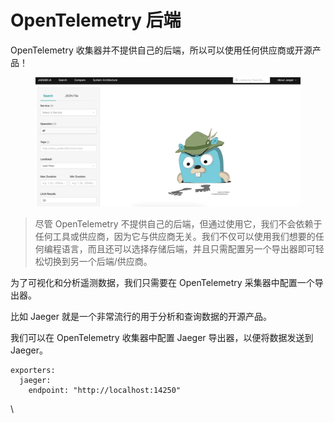 # OpenTelemetry 后端

OpenTelemetry 收集器并不提供自己的后端，所以可以使用任何供应商或开源产品！



<figure><img src="../../../../../.gitbook/assets/750e7a271b80620eb495180a71457ebc48f281.png" alt=""><figcaption></figcaption></figure>

> 尽管 OpenTelemetry 不提供自己的后端，但通过使用它，我们不会依赖于任何工具或供应商，因为它与供应商无关。我们不仅可以使用我们想要的任何编程语言，而且还可以选择存储后端，并且只需配置另一个导出器即可轻松切换到另一个后端/供应商。

为了可视化和分析遥测数据，我们只需要在 OpenTelemetry 采集器中配置一个导出器。

比如 Jaeger 就是一个非常流行的用于分析和查询数据的开源产品。

我们可以在 OpenTelemetry 收集器中配置 Jaeger 导出器，以便将数据发送到 Jaeger。

```
exporters:
  jaeger:
    endpoint: "http://localhost:14250"
```

\

